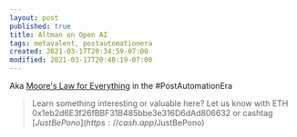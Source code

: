 ```yaml
---
layout: post
published: true
title: Altman on Open AI
tags: metavalent, postautomationera
created: 2021-03-17T20:34:59-07:00
modified: 2021-03-17T20:48:19-07:00
---
```


Aka [Moore's Law for Everything](https://moores.samaltman.com/) in the #PostAutomationEra

> Learn something interesting or valuable here? Let us know with ETH 0x1eb2d6E3f26fBBF31B485bbe3e316D6dAd806632 or cashtag [$JustBePono](https://cash.app/$JustBePono)
